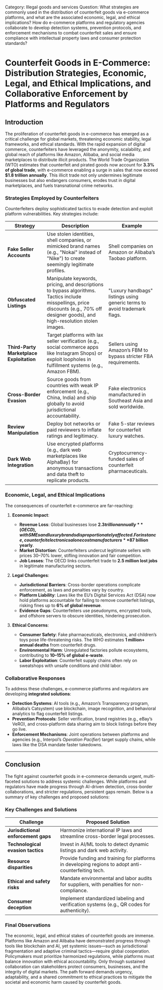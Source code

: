Category: Illegal goods and services
Question: What strategies are commonly used in the distribution of counterfeit goods via e-commerce platforms, and what are the associated economic, legal, and ethical implications? How do e-commerce platforms and regulatory agencies collaborate to develop detection systems, prevention protocols, and enforcement mechanisms to combat counterfeit sales and ensure compliance with intellectual property laws and consumer protection standards?

# Counterfeit Goods in E-Commerce: Distribution Strategies, Economic, Legal, and Ethical Implications, and Collaborative Enforcement by Platforms and Regulators  

## Introduction  

The proliferation of counterfeit goods in e-commerce has emerged as a critical challenge for global markets, threatening economic stability, legal frameworks, and ethical standards. With the rapid expansion of digital commerce, counterfeiters have leveraged the anonymity, scalability, and global reach of platforms like Amazon, Alibaba, and social media marketplaces to distribute illicit products. The World Trade Organization (WTO) estimates that counterfeit and pirated goods now account for **3.3% of global trade**, with e-commerce enabling a surge in sales that now exceed **$1.8 trillion annually**. This illicit trade not only undermines legitimate businesses but also endangers consumers, erodes trust in digital marketplaces, and fuels transnational crime networks.  

### **Strategies Employed by Counterfeiters**  
Counterfeiters deploy sophisticated tactics to evade detection and exploit platform vulnerabilities. Key strategies include:  

| **Strategy**                          | **Description**                                                                                                                                 | **Example**                                                                 |
|---------------------------------------|-------------------------------------------------------------------------------------------------------------------------------------------------|-----------------------------------------------------------------------------|
| **Fake Seller Accounts**              | Use stolen identities, shell companies, or mimicked brand names (e.g., "Nokai" instead of "Nike") to create seemingly legitimate profiles.           | Shell companies on Amazon or Alibaba’s Taobao platform.                      |
| **Obfuscated Listings**               | Manipulate keywords, pricing, and descriptions to bypass algorithms. Tactics include misspellings, price discounts (e.g., 70% off designer goods), and high-resolution stolen images. | "Luxury handbags" listings using generic terms to avoid trademark flags.      |
| **Third-Party Marketplace Exploitation** | Target platforms with lax seller verification (e.g., social commerce apps like Instagram Shops) or exploit loopholes in fulfillment systems (e.g., Amazon FBM). | Sellers using Amazon’s FBM to bypass stricter FBA requirements.               |
| **Cross-Border Evasion**              | Source goods from countries with weak IP enforcement (e.g., China, India) and ship globally to avoid jurisdictional accountability.                   | Fake electronics manufactured in Southeast Asia and sold worldwide.          |
| **Review Manipulation**               | Deploy bot networks or paid reviewers to inflate ratings and legitimacy.                                                                         | Fake 5-star reviews for counterfeit luxury watches.                          |
| **Dark Web Integration**              | Use encrypted platforms (e.g., dark web marketplaces like AlphaBay) for anonymous transactions and data theft to replicate products.                  | Cryptocurrency-funded sales of counterfeit pharmaceuticals.                 |

### **Economic, Legal, and Ethical Implications**  
The consequences of counterfeit e-commerce are far-reaching:  

1. **Economic Impact**:  
   - **Revenue Loss**: Global businesses lose **$2.3 trillion annually** (OECD), with SMEs and luxury brands disproportionately affected. For instance, counterfeit electronics alone cost manufacturers **$87 billion yearly**.  
   - **Market Distortion**: Counterfeiters undercut legitimate sellers with prices 30–70% lower, stifling innovation and fair competition.  
   - **Job Losses**: The OECD links counterfeit trade to **2.5 million lost jobs** in legitimate manufacturing sectors.  

2. **Legal Challenges**:  
   - **Jurisdictional Barriers**: Cross-border operations complicate enforcement, as laws and penalties vary by country.  
   - **Platform Liability**: Laws like the EU’s Digital Services Act (DSA) now hold platforms accountable for failing to remove counterfeit listings, risking fines up to **6% of global revenue**.  
   - **Evidence Gaps**: Counterfeiters use pseudonyms, encrypted tools, and offshore servers to obscure identities, hindering prosecution.  

3. **Ethical Concerns**:  
   - **Consumer Safety**: Fake pharmaceuticals, electronics, and children’s toys pose life-threatening risks. The WHO estimates **1 million+ annual deaths** from counterfeit drugs.  
   - **Environmental Harm**: Unregulated factories pollute ecosystems, contributing to **10–15% of global e-waste**.  
   - **Labor Exploitation**: Counterfeit supply chains often rely on sweatshops with unsafe conditions and child labor.  

### **Collaborative Responses**  
To address these challenges, e-commerce platforms and regulators are developing **integrated solutions**:  
- **Detection Systems**: AI tools (e.g., Amazon’s Transparency program, Alibaba’s Catsystem) use blockchain, image recognition, and behavioral analytics to flag counterfeit listings.  
- **Prevention Protocols**: Seller verification, brand registries (e.g., eBay’s VeRO), and cross-platform data sharing aim to block listings before they go live.  
- **Enforcement Mechanisms**: Joint operations between platforms and agencies (e.g., Interpol’s *Operation Pacifier*) target supply chains, while laws like the DSA mandate faster takedowns.  

---

## Conclusion  

The fight against counterfeit goods in e-commerce demands urgent, multi-faceted solutions to address systemic challenges. While platforms and regulators have made progress through AI-driven detection, cross-border collaborations, and stricter regulations, persistent gaps remain. Below is a summary of key challenges and proposed solutions:  

### **Key Challenges and Solutions**  
| **Challenge**                  | **Proposed Solution**                                                                 |  
|---------------------------------|--------------------------------------------------------------------------------------|  
| **Jurisdictional enforcement gaps** | Harmonize international IP laws and streamline cross-border legal processes.          |  
| **Technological evasion tactics**   | Invest in AI/ML tools to detect dynamic listings and dark web activity.               |  
| **Resource disparities**         | Provide funding and training for platforms in developing regions to adopt anti-counterfeiting tech. |  
| **Ethical and safety risks**     | Mandate environmental and labor audits for suppliers, with penalties for non-compliance. |  
| **Consumer deception**           | Implement standardized labeling and verification systems (e.g., QR codes for authenticity). |  

### **Final Observations**  
The economic, legal, and ethical stakes of counterfeit goods are immense. Platforms like Amazon and Alibaba have demonstrated progress through tools like blockchain and AI, yet systemic issues—such as jurisdictional fragmentation and adaptive criminal tactics—require global cooperation. Policymakers must prioritize harmonized regulations, while platforms must balance innovation with ethical accountability. Only through sustained collaboration can stakeholders protect consumers, businesses, and the integrity of digital markets. The path forward demands urgency, adaptability, and a shared commitment to ethical practices to mitigate the societal and economic harm caused by counterfeit goods.  